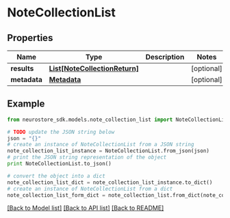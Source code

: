 # NoteCollectionList


## Properties
Name | Type | Description | Notes
------------ | ------------- | ------------- | -------------
**results** | [**List[NoteCollectionReturn]**](NoteCollectionReturn.md) |  | [optional] 
**metadata** | [**Metadata**](Metadata.md) |  | [optional] 

## Example

```python
from neurostore_sdk.models.note_collection_list import NoteCollectionList

# TODO update the JSON string below
json = "{}"
# create an instance of NoteCollectionList from a JSON string
note_collection_list_instance = NoteCollectionList.from_json(json)
# print the JSON string representation of the object
print NoteCollectionList.to_json()

# convert the object into a dict
note_collection_list_dict = note_collection_list_instance.to_dict()
# create an instance of NoteCollectionList from a dict
note_collection_list_form_dict = note_collection_list.from_dict(note_collection_list_dict)
```
[[Back to Model list]](../README.md#documentation-for-models) [[Back to API list]](../README.md#documentation-for-api-endpoints) [[Back to README]](../README.md)


